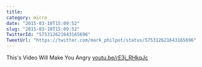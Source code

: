 ```yaml
---
title: 
category: micro
date: "2015-03-10T15:09:52"
slug: "2015-03-10T15:09:52"
TwitterId: "575312621643165696"
TweetUrl: "https://twitter.com/mark_philpot/status/575312621643165696"
---
```


This's Video Will Make You Angry
[youtu.be/rE3j_RHkqJc](http://youtu.be/rE3j_RHkqJc)
